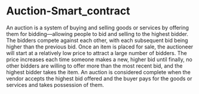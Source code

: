 # Auction-Smart_contract
An auction is a system of buying and selling goods or services by offering them for bidding—allowing people to bid and selling to the highest bidder. The bidders compete against each other, with each subsequent bid being higher than the previous bid. Once an item is placed for sale, the auctioneer will start at a relatively low price to attract a large number of bidders. The price increases each time someone makes a new, higher bid until finally, no other bidders are willing to offer more than the most recent bid, and the highest bidder takes the item. An auction is considered complete when the vendor accepts the highest bid offered and the buyer pays for the goods or services and takes possession of them.